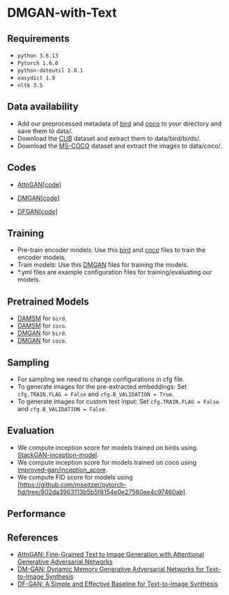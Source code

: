 # DMGAN-with-Text
## Requirements
* `python 3.6.13`
* `Pytorch 1.6.0`
* `python-dateutil 2.8.1`
* `easydict 1.9`
* `nltk 3.5`

## Data availability
* Add our preprocessed metadata of [bird]() and [coco]() to your directory and save them to data/.
* Download the [CUB](https://www.vision.caltech.edu/datasets/cub_200_2011/) dataset and extract them to data/bird/birds/.
* Download the [MS-COCO](https://cocodataset.org/#download) dataset and extract the images to data/coco/.

## Codes

* [AttnGAN[code]](https://github.com/taoxugit/AttnGAN)

* [DMGAN[code]](https://github.com/MinfengZhu/DM-GAN)

* [DFGAN[code]](https://github.com/tobran/DF-GAN)

## Training
* Pre-train encoder models: Use this [bird]() and [coco]() files to train the encoder models.
* Train models: Use this [DMGAN]() files for training the models.
* *.yml files are example configuration files for training/evaluating our models.

## Pretrained Models

* [DAMSM]() for `bird`.
* [DAMSM]() for `coco`.
* [DMGAN]() for `bird`.
* [DMGAN]() for `coco`.

## Sampling

* For sampling we need to change configurations in cfg file.
* To generate images for the pre-extracted embeddings: Set `cfg.TRAIN.FLAG = False` and `cfg.B_VALIDATION = True`.
* To generate images for custom text input: Set `cfg.TRAIN.FLAG = False` and `cfg.B_VALIDATION = False`.

## Evaluation
* We compute inception score for models trained on birds using [StackGAN-inception-model](https://github.com/hanzhanggit/StackGAN-inception-model).
* We compute inception score for models trained on coco using [improved-gan/inception_score](https://github.com/openai/improved-gan/tree/master/inception_score).
* We compute FID score for models using [https://github.com/mseitzer/pytorch-fid/tree/802da3963113b5b5f8154e0e27580ee4c97460ab].
 
## Performance

## References
* [AttnGAN: Fine-Grained Text to Image Generation with Attentional Generative Adversarial Networks](https://github.com/taoxugit/AttnGAN)
* [DM-GAN: Dynamic Memory Generative Adversarial Networks for Text-to-Image Synthesis ](https://github.com/MinfengZhu/DM-GAN)
* [DF-GAN: A Simple and Effective Baseline for Text-to-Image Synthesis ](https://github.com/tobran/DF-GAN)
